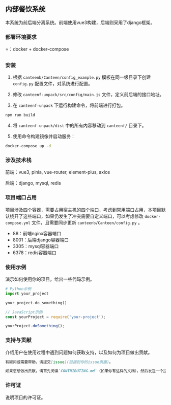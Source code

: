 ## 内部餐饮系统

本系统为前后端分离系统。前端使用vue3构建，后端则采用了django框架。

### 部署环境要求

⭐：docker + docker-compose

### 安装

1. 根据 `canteenb/Canteen/config_example.py` 模板在同一级目录下创建 `config.py` 配置文件，对系统进行配置。

2. 修改 `canteenf-unpack/src/config/main.js` 文件，定义前后端的接口地址。

3. 在 `canteenf-unpack` 下运行构建命令，将前端进行打包。

```bash
npm run build
```

4. 将 `canteenf-unpack/dist` 中的所有内容移动到 `canteenf/` 目录下。

5. 使用命令构建镜像并启动服务：

```bash
docker-compose up -d
```

### 涉及技术栈

前端：vue3, pinia, vue-router, element-plus, axios

后端：django, mysql, redis


### 项目端口占用

项目涉及四个容器，需要占用宿主机的四个端口，考虑到常用端口占用，本项目默认绕开了这些端口，如果仍发生了冲突需要自定义端口，可以考虑修改 `docker-compose.yml` 文件，且需要同步更新 `canteenb/Canteen/config.py` 。

- 88：前端nginx容器端口
- 8001：后端django容器端口
- 3305：mysql容器端口
- 6378：redis容器端口

### 使用示例

演示如何使用你的项目，给出一些代码示例。

```python
# Python示例
import your_project

your_project.do_something()
```

```javascript
// JavaScript示例
const yourProject = require('your-project');

yourProject.doSomething();
```



### 支持与贡献

介绍用户在使用过程中遇到问题如何获取支持，以及如何为项目做出贡献。

```markdown
有疑问或需要帮助，请提交[issue](链接到你的issue页面)。

如果您想做出贡献，请首先阅读`CONTRIBUTING.md`（如果你有这样的文档），然后发送一个拉请求。
```

### 许可证

说明项目的许可证。